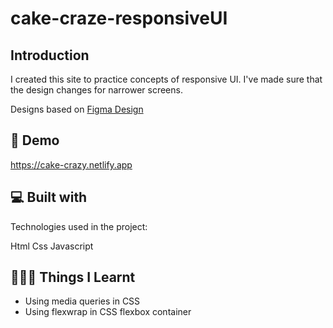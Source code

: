 # cake-craze-responsiveUI


## Introduction

I created this site to practice concepts of responsive UI. 
I've made sure that the design changes for narrower screens.

Designs based on [Figma Design](https://www.figma.com/file/dAy2lXi4xqabBkcD3HWNvY/CAKE-CRAZE-(Community)?type=design&node-id=0-1&mode=design&t=C7BEXJyCfnhQLGV1-0)


## 🚀 Demo
https://cake-crazy.netlify.app

## 💻 Built with
Technologies used in the project:

Html
Css
Javascript

## 👷🏽‍♀️ Things I Learnt
- Using media queries in CSS
- Using flexwrap in CSS flexbox container